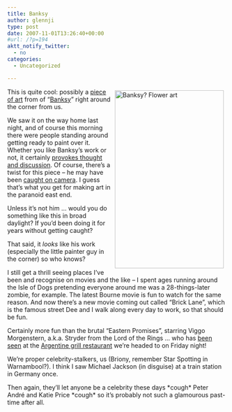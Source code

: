 ```yaml
---
title: Banksy
author: glennji
type: post
date: 2007-11-01T13:26:40+00:00
#url: /?p=194
aktt_notify_twitter:
  - no
categories:
  - Uncategorized

---
```

[<img title="Banksy? Flower art" src="http://glennji.com/wp-content/uploads/2014/12/bansky_450x610.jpg" border="0" alt="Banksy? Flower art" hspace="7" vspace="5" width="250" height="407" align="right" />][1]This is quite cool: possibly a [piece of art][2] from of &#8220;[Banksy][3]&#8221; right around the corner from us.
  
We saw it on the way home last night, and of course this morning there were people standing around getting ready to paint over it. Whether you like Banksy&#8217;s work or not, it certainly [provokes thought and discussion][4]. Of course, there&#8217;s a twist for this piece &#8211; he may have been [caught on camera][1]. I guess that&#8217;s what you get for making art in the paranoid east end.
  
Unless it&#8217;s not him &#8230; would you do something like this in broad daylight? If you&#8217;d been doing it for years without getting caught?
  
That said, it _looks_ like his work (especially the little painter guy in the corner) so who knows?
  
I still get a thrill seeing places I&#8217;ve been and recognise on movies and the like &#8211; I spent ages running around the Isle of Dogs pretending everyone around me was a 28-things-later zombie, for example. The latest Bourne movie is fun to watch for the same reason. And now there&#8217;s a new movie coming out called &#8220;Brick Lane&#8221;, which is the famous street Dee and I walk along every day to work, so that should be fun.
  
Certainly more fun than the brutal &#8220;Eastern Promises&#8221;, starring Viggo Morgenstern, a.k.a. Stryder from the Lord of the Rings &#8230; who has [been seen][5] at the [Argentine grill restaurant][6] we&#8217;re headed to on Friday night!
  
We&#8217;re proper celebrity-stalkers, us (Briony, remember Star Spotting in Warnambool?). I think I saw Michael Jackson (in disguise) at a train station in Germany once.
  
Then again, they&#8217;ll let anyone be a celebrity these days \*cough\* Peter André and Katie Price \*cough\* so it&#8217;s probably not such a glamourous past-time after all.

 [1]: http://www.metro.co.uk/news/article.html?in_article_id=73654&in_page_id=34 "Article from the Metro"
 [2]: http://www.banksy.co.uk/outdoors/horizontal_1.htm "Art"
 [3]: http://www.banksy.co.uk/ "banksy.co.uk"
 [4]: http://en.wikipedia.org/wiki/Banksy#Controversy "Wikipedia entry"
 [5]: http://www.buenayre.co.uk/new/hollowfame.htm "Restaurant website"
 [6]: http://www.buenayre.co.uk/new/index.htm "Restaurant website"
